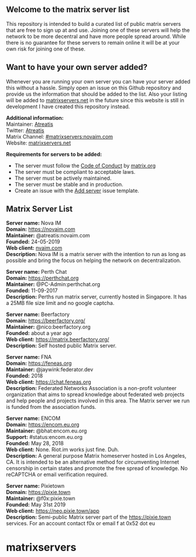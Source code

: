 ## Welcome to the matrix server list
This repository is intended to build a curated list of public matrix servers that are free to sign up at and use. Joining one of these servers will help the network to be more decentral and have more people spread around. While there is no guarantee for these servers to remain online it will be at your own risk for joining one of these.

## Want to have your own server added?
Whenever you are running your own server you can have your server added this without a hassle. Simply open an issue on this Github repository and provide us the information that should be added to the list. Also your listing will be added to [matrixservers.net](https://matrixservers.net) in the future
since this website is still in development I have created this repository instead.

**Additional information:**  
Maintainer: [Atreatis](https://github.com/Atreatis)  
Twitter: [Atreatis](https://twitter.com/Atreatis)  
Matrix Channel: [#matrixservers:novaim.com](https://matrix.to/#/#matrixservers:novaim.com)  
Website: [matrixservers.net](https://matrixservers.net)

**Requirements for servers to be added:**  
- The server must follow the [Code of Conduct](https://matrix.org/docs/guides/code_of_conduct.html) by [matrix.org](https://matrix.org)
- The server must be compliant to acceptable laws.
- The server must be actively maintained.
- The server must be stable and in production.  
- Create an issue with the [Add server](https://github.com/Atreatis/matrix-servers/issues/new?assignees=Atreatis&labels=&template=add-server.md&title=%5BADD%5D) issue template.

## Matrix Server List
**Server name:** Nova IM  
**Domain:** https://novaim.com  
**Maintainer:** @atreatis:novaim.com  
**Founded:** 24-05-2019  
**Web client:** [nvaim.com](https://nvaim.com)  
**Description:** Nova IM is a matrix server with the intention to run as long as possible and bring the focus on helping the network on decentralization.

**Server name:** Perth Chat  
**Domain:** https://perthchat.org  
**Maintainer:** @PC-Admin:perthchat.org  
**Founded:** 11-09-2017  
**Description:** Perths run matrix server, currently hosted in Singapore. It has a 25MB file size limit and no google captcha.

**Server name:** Beerfactory  
**Domain:** https://beerfactory.org/  
**Maintainer:** @nico:beerfactory.org  
**Founded:** about a year ago  
**Web client:** https://matrix.beerfactory.org/  
**Description:** Self hosted public Matrix server.  

**Server name:** FNA  
**Domain:** https://feneas.org  
**Maintainer:** @jaywink:federator.dev  
**Founded:** 2018  
**Web client:** https://chat.feneas.org  
**Description:** Federated Networks Association is a non-profit volunteer organization that aims to spread knowledge about federated web projects and help people and projects involved in this area. The Matrix server we run is funded from the association funds.  

**Server name:** ENCOM  
**Domain:** https://encom.eu.org  
**Maintainer:** @bhat:encom.eu.org  
**Support:** #status:encom.eu.org  
**Founded:** May 28, 2018  
**Web client:** None. Riot.im works just fine. Duh.  
**Description:** A general purpose Matrix homeserver hosted in Los Angeles, CA. It is intended to be an alternative method for circumventing Internet censorship in certain states and promote the free spread of knowledge. No reCAPTCHA or email verification required.  

**Server name:** Pixietown  
**Domain:** https://pixie.town  
**Maintainer:** @f0x:pixie.town  
**Founded:** May 31st 2019  
**Web client:** https://neo.pixie.town/app  
**Description:** Semi-public Matrix server part of the https://pixie.town services. For an account contact f0x or email f at 0x52 dot eu  
# matrixservers
